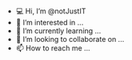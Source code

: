 - 💻 Hi, I’m @notJustIT
- 👀 I’m interested in ...
- 🌱 I’m currently learning ...
- 💞️ I’m looking to collaborate on ...
- 📫 How to reach me ...

<!---
notJustIT/notJustIT is a ✨ special ✨ repository because its `README.md` (this file) appears on your GitHub profile.
You can click the Preview link to take a look at your changes.
--->
